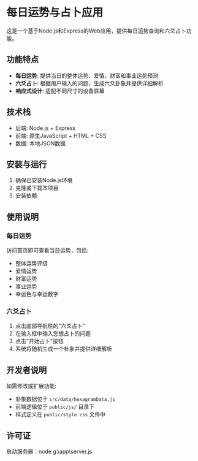 # 每日运势与占卜应用

这是一个基于Node.js和Express的Web应用，提供每日运势查询和六爻占卜功能。

## 功能特点

- **每日运势**: 提供当日的整体运势、爱情、财富和事业运势预测
- **六爻占卜**: 根据用户输入的问题，生成六爻卦象并提供详细解析
- **响应式设计**: 适配不同尺寸的设备屏幕

## 技术栈

- 后端: Node.js + Express
- 前端: 原生JavaScript + HTML + CSS
- 数据: 本地JSON数据

## 安装与运行

1. 确保已安装Node.js环境
2. 克隆或下载本项目
3. 安装依赖:


## 使用说明

### 每日运势

访问首页即可查看当日运势，包括:
- 整体运势评级
- 爱情运势
- 财富运势
- 事业运势
- 幸运色与幸运数字

### 六爻占卜

1. 点击底部导航栏的"六爻占卜"
2. 在输入框中输入您想占卜的问题
3. 点击"开始占卜"按钮
4. 系统将随机生成一个卦象并提供详细解析

## 开发者说明

如需修改或扩展功能:
- 卦象数据位于 `src/data/hexagramData.js`
- 前端逻辑位于 `public/js/` 目录下
- 样式定义在 `public/style.css` 文件中

## 许可证

启动服务器：node g:\app\server.js
